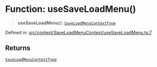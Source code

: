 # Function: useSaveLoadMenu()

> **useSaveLoadMenu**(): [`SaveLoadMenuContextType`](../interfaces/SaveLoadMenuContextType.md)

Defined in: [src/context/SaveLoadMenuContext/useSaveLoadMenu.ts:7](https://github.com/laruss/react-text-game/blob/56d052e07c46af6beb5ea69677296eefae694e61/packages/ui/src/context/SaveLoadMenuContext/useSaveLoadMenu.ts#L7)

## Returns

[`SaveLoadMenuContextType`](../interfaces/SaveLoadMenuContextType.md)
